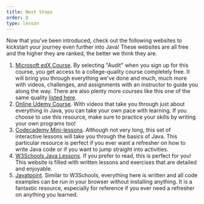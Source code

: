 ```yaml
---
title: Next Steps
order: 8
type: lesson
---
```


Now that you've been introduced, check out the following websites to kickstart your journey even further into Java! These websites are all free and the higher they are ranked, the better we think they are.

1. [Microsoft edX Course](https://www.edx.org/course/learn-to-program-in-java-4). By selecting "Audit" when you sign up for this course, you get access to a college-quality course completely free. It will bring you through everything we've done and much, much more with videos, challenges, and assignments with an instructor to guide you along the way. There are also plenty more courses like this one of the same quality [listed here](https://www.edx.org/learn/java?source=aw&awc=6798_1540216407_bbe6087a070e476f3f7b75e45a46f83e&source=aw&awc=6798_1564108543_1c78f0575c1b290461daa5484c66609e&utm_source=aw&utm_medium=affiliate_partner&utm_content=text-link&utm_term=78888_Skimlinks).
2. [Online Udemy Course](https://www.udemy.com/java-tutorial/). With videos that take you through just about everything in Java, you can take your own pace with learning. If you choose to use this resource, make sure to practice your skills by writing your own programs too!
3. [Codecademy Mini-lessons](https://www.codecademy.com/learn/learn-java?utm_source=rakuten&utm_medium=affiliate&utm_campaign=Digital+Defynd&utm_content=10-1&ranMID=44188&ranEAID=vedj0cWlu2Y&ranSiteID=vedj0cWlu2Y-Aao36b49dnzOyM_aX02VwQ&LSNSUBSITE=TEST). Although not very long, this set of interactive lessons will take you through the basics of Java. This particular resource is perfect if you ever want a refresher on how to write Java code or if you want to jump straight into activities.
4. [W3Schools Java Lessons](https://www.w3schools.com/java/default.asp). If you prefer to read, this is perfect for you! This website is filled with written lessons and exercises that are detailed and enjoyable.
5. [Javatpoint](https://www.javatpoint.com/java-tutorial). Similar to W3Schools, everything here is written and all code examples can be run in your browser without installing anything. It is a fantastic resource, especially for reference if you ever need a refresher on anything you learned.
